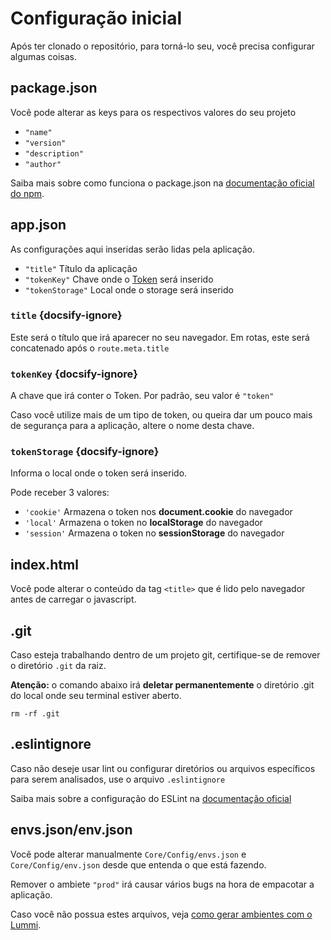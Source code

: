 # Configuração inicial

Após ter clonado o repositório, para torná-lo seu, você precisa configurar algumas coisas.

## package.json

Você pode alterar as keys para os respectivos valores do seu projeto

- `"name"`
- `"version"`
- `"description"`
- `"author"`

Saiba mais sobre como funciona o package.json na [documentação oficial do npm](https://docs.npmjs.com/files/package.json).

## app.json

As configurações aqui inseridas serão lidas pela aplicação.

- `"title"` Título da aplicação
- `"tokenKey"` Chave onde o [Token](/token) será inserido
- `"tokenStorage"` Local onde o storage será inserido

### `title` {docsify-ignore}

Este será o título que irá aparecer no seu navegador. Em rotas, este será concatenado após o `route.meta.title`

### `tokenKey` {docsify-ignore}

A chave que irá conter o Token. Por padrão, seu valor é `"token"`

Caso você utilize mais de um tipo de token, ou queira dar um pouco mais de segurança para a aplicação, altere o nome desta chave.

### `tokenStorage` {docsify-ignore}

Informa o local onde o token será inserido.

Pode receber 3 valores:

- `'cookie'` Armazena o token nos **document.cookie** do navegador
- `'local'` Armazena o token no **localStorage** do navegador
- `'session'` Armazena o token no **sessionStorage** do navegador

## index.html

Você pode alterar o conteúdo da tag `<title>` que é lido pelo navegador antes de carregar o javascript.

## .git
Caso esteja trabalhando dentro de um projeto git, certifique-se de remover o diretório `.git` da raiz.

**Atenção:** o comando abaixo irá **deletar permanentemente** o diretório .git do local onde seu terminal estiver aberto.
```
rm -rf .git
```

## .eslintignore

Caso não deseje usar lint ou configurar diretórios ou arquivos específicos para serem analisados, use o arquivo `.eslintignore`

Saiba mais sobre a configuração do ESLint na [documentação oficial](https://eslint.org/docs/user-guide/configuring)

## envs.json/env.json

Você pode alterar manualmente `Core/Config/envs.json` e `Core/Config/env.json` desde que entenda o que está fazendo.

Remover o ambiete `"prod"` irá causar vários bugs na hora de empacotar a aplicação.

Caso você não possua estes arquivos, veja [como gerar ambientes com o Lummi](http://localhost:3000/#/enviroment?id=gerando-ambientes).
